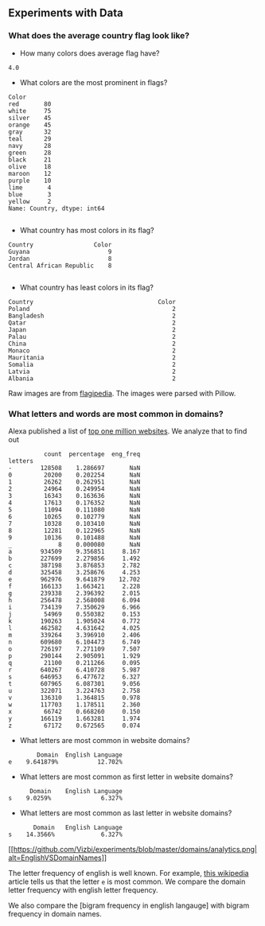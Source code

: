 ## Experiments with Data

### What does the average country flag look like?

* How many colors does average flag have?
```
4.0
```
* What colors are the most prominent in flags?
```
Color
red       80
white     75
silver    45
orange    45
gray      32
teal      29
navy      28
green     28
black     21
olive     18
maroon    12
purple    10
lime       4
blue       3
yellow     2
Name: Country, dtype: int64


```
* What country has most colors in its flag?
```
Country                 Color
Guyana                      9
Jordan                      8
Central African Republic    8


```
* What country has least colors in its flag?
```
Country                                   Color
Poland                                        2
Bangladesh                                    2
Qatar                                         2
Japan                                         2
Palau                                         2
China                                         2
Monaco                                        2
Mauritania                                    2
Somalia                                       2
Latvia                                        2
Albania                                       2

```

Raw images are from [flagipedia](http://flagpedia.net/download). The images were parsed with Pillow.


### What letters and words are most common in domains?

Alexa published a list of [top one million websites](http://s3.amazonaws.com/alexa-static/top-1m.csv.zip). We analyze that to find out

```
          count  percentage  eng_freq
letters                              
-        128508    1.286697       NaN
0         20200    0.202254       NaN
1         26262    0.262951       NaN
2         24964    0.249954       NaN
3         16343    0.163636       NaN
4         17613    0.176352       NaN
5         11094    0.111080       NaN
6         10265    0.102779       NaN
7         10328    0.103410       NaN
8         12281    0.122965       NaN
9         10136    0.101488       NaN
_             8    0.000080       NaN
a        934509    9.356851     8.167
b        227699    2.279856     1.492
c        387198    3.876853     2.782
d        325458    3.258676     4.253
e        962976    9.641879    12.702
f        166133    1.663421     2.228
g        239338    2.396392     2.015
h        256478    2.568008     6.094
i        734139    7.350629     6.966
j         54969    0.550382     0.153
k        190263    1.905024     0.772
l        462582    4.631642     4.025
m        339264    3.396910     2.406
n        609680    6.104473     6.749
o        726197    7.271109     7.507
p        290144    2.905091     1.929
q         21100    0.211266     0.095
r        640267    6.410728     5.987
s        646953    6.477672     6.327
t        607965    6.087301     9.056
u        322071    3.224763     2.758
v        136310    1.364815     0.978
w        117703    1.178511     2.360
x         66742    0.668260     0.150
y        166119    1.663281     1.974
z         67172    0.672565     0.074
```
* What letters are most common in website domains?
```
        Domain  English Language
e    9.641879%           12.702%
```
* What letters are most common as first letter in website domains?
```
      Domain    English Language
s    9.0259%              6.327%
```
* What letters are most common as last letter in website domains?
```
       Domain   English Language
s    14.3566%             6.327%
```
[[https://github.com/Vizbi/experiments/blob/master/domains/analytics.png|alt=EnglishVSDomainNames]]

The letter frequency of english is well known.
For example, [this wikipedia](https://en.wikipedia.org/wiki/Letter_frequency) article
tells us that the letter `e` is most common. We compare the domain letter frequency with english letter frequency.

We also compare the [bigram frequency in english langauge] with bigram frequency
 in domain names.

